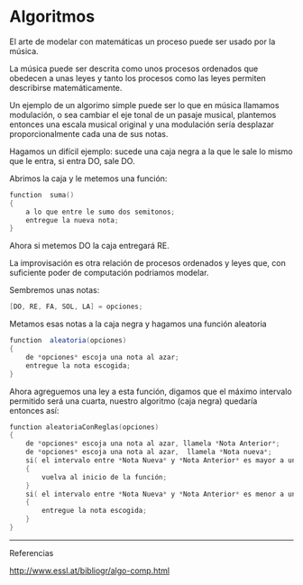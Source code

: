 # Algoritmos

El arte de modelar con matemáticas un proceso puede ser usado por la música.

La música puede ser descrita como unos procesos ordenados que obedecen a unas leyes y  tanto los procesos como las leyes permiten describirse matemáticamente.

Un ejemplo de un algorimo simple puede ser lo que en música llamamos modulación, o sea cambiar el eje tonal de un pasaje musical, plantemos entonces una escala musical original y una modulación sería desplazar proporcionalmente cada una de sus notas.

Hagamos un difícil ejemplo: sucede una caja negra a la que le sale lo mismo que le entra, si entra DO, sale DO.

Abrimos la caja y le metemos una función:
```C
function  suma()
{
    a lo que entre le sumo dos semitonos;
    entregue la nueva nota;
}
```

Ahora si metemos DO la caja entregará RE.


La improvisación es otra relación de procesos ordenados y leyes que, con suficiente poder de computación podriamos modelar. 

Sembremos unas notas:
```C
[DO, RE, FA, SOL, LA] = opciones;
```

Metamos esas notas a la caja negra y hagamos una función aleatoria

```java
function  aleatoria(opciones)
{
	de *opciones* escoja una nota al azar;
	entregue la nota escogida;
}
```

Ahora agreguemos una ley a esta función, digamos que el máximo intervalo permitido será una cuarta, nuestro algoritmo (caja negra) quedaría entonces así:

```C
function aleatoriaConReglas(opciones)
{
	de *opciones* escoja una nota al azar, llamela *Nota Anterior*;
	de *opciones* escoja una nota al azar,  llamela *Nota nueva*;
	si( el intervalo entre *Nota Nueva* y *Nota Anterior* es mayor a una cuarta )
	{
		vuelva al inicio de la función;
	}
	si( el intervalo entre *Nota Nueva* y *Nota Anterior* es menor a una cuarta )
	{		
		entregue la nota escogida;
	}
}
```

---

Referencias

http://www.essl.at/bibliogr/algo-comp.html
